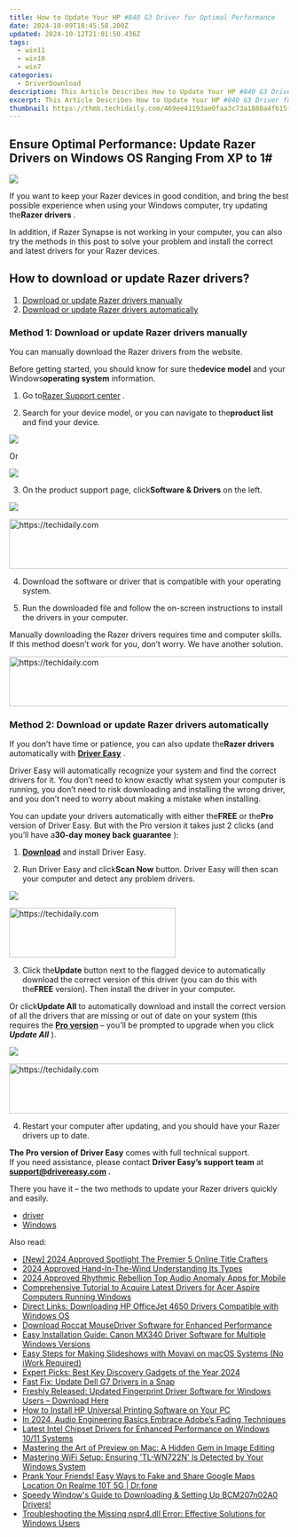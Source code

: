 ```yaml
---
title: How to Update Your HP #840 G3 Driver for Optimal Performance
date: 2024-10-09T18:45:58.200Z
updated: 2024-10-12T21:01:50.436Z
tags:
  - win11
  - win10
  - win7
categories:
  - DriverDownload
description: This Article Describes How to Update Your HP #840 G3 Driver for Optimal Performance
excerpt: This Article Describes How to Update Your HP #840 G3 Driver for Optimal Performance
thumbnail: https://thmb.techidaily.com/469ee41193ae0faa3c73a1880a4f615f10f1abb6364e0dccb7651832a4251dcd.jpg
---
```


## Ensure Optimal Performance: Update Razer Drivers on Windows OS Ranging From XP to 1#

![](https://images.drivereasy.com/wp-content/uploads/2018/07/img_5b4c0f38d7844.jpg)

 If you want to keep your Razer devices in good condition, and bring the best possible experience when using your Windows computer, try updating the**Razer drivers** .

 In addition, if Razer Synapse is not working in your computer, you can also try the methods in this post to solve your problem and install the correct and latest drivers for your Razer devices.

## How to download or update Razer drivers?

1. [Download or update Razer drivers manually](https://tools.techidaily.com/drivereasy/download/)
2. [Download or update Razer drivers automatically](https://tools.techidaily.com/drivereasy/download/)

### Method 1: Download or update Razer drivers manually

 You can manually download the Razer drivers from the website.

 Before getting started, you should know for sure the**device model** and your Windows**operating system** information.

 1) Go to[Razer Support center](https://support.razer.com/) .

 2) Search for your device model, or you can navigate to the**product list** and find your device.

![](https://images.drivereasy.com/wp-content/uploads/2018/07/img_5b4c0dae2c9fd.jpg)

Or

![](https://images.drivereasy.com/wp-content/uploads/2018/07/img_5b4c0dca72a44.jpg)

 3) On the product support page, click**Software & Drivers** on the left.

![](https://images.drivereasy.com/wp-content/uploads/2018/07/img_5b4c0deff17d1.jpg)

<!-- affiliate ads begin -->
<a href="https://appsumo.8odi.net/c/5597632/2094483/7443" target="_top" id="2094483">
  <img src="//a.impactradius-go.com/display-ad/7443-2094483" border="0" alt="https://techidaily.com" width="728" height="90"/>
</a>
<img height="0" width="0" src="https://appsumo.8odi.net/i/5597632/2094483/7443" style="position:absolute;visibility:hidden;" border="0" />
<!-- affiliate ads end -->

 4) Download the software or driver that is compatible with your operating system.

 5) Run the downloaded file and follow the on-screen instructions to install the drivers in your computer.

 Manually downloading the Razer drivers requires time and computer skills. If this method doesn’t work for you, don’t worry. We have another solution.

<!-- affiliate ads begin -->
<a href="https://aligracehair.sjv.io/c/5597632/1934142/19272" target="_top" id="1934142">
  <img src="//a.impactradius-go.com/display-ad/19272-1934142" border="0" alt="https://techidaily.com" width="728" height="90"/>
</a>
<img height="0" width="0" src="https://aligracehair.sjv.io/i/5597632/1934142/19272" style="position:absolute;visibility:hidden;" border="0" />
<!-- affiliate ads end -->

### Method 2: Download or update Razer drivers automatically

 If you don’t have time or patience, you can also update the**Razer drivers** automatically with **[Driver Easy](https://tools.techidaily.com/drivereasy/download/)**  .

 Driver Easy will automatically recognize your system and find the correct drivers for it. You don’t need to know exactly what system your computer is running, you don’t need to risk downloading and installing the wrong driver, and you don’t need to worry about making a mistake when installing.

 You can update your drivers automatically with either the**FREE** or the**Pro** version of Driver Easy. But with the Pro version it takes just 2 clicks (and you’ll have a**30-day money back guarantee** ):

 1) **[Download](https://tools.techidaily.com/drivereasy/download/)**  and install Driver Easy.

 2) Run Driver Easy and click**Scan Now** button. Driver Easy will then scan your computer and detect any problem drivers.

![](https://images.drivereasy.com/wp-content/uploads/2018/07/img_5b4c0f63de3a9.jpg)

<!-- affiliate ads begin -->
<a href="https://aligracehair.sjv.io/c/5597632/1972665/19272" target="_top" id="1972665">
  <img src="//a.impactradius-go.com/display-ad/19272-1972665" border="0" alt="https://techidaily.com" width="300" height="90"/>
</a>
<img height="0" width="0" src="https://aligracehair.sjv.io/i/5597632/1972665/19272" style="position:absolute;visibility:hidden;" border="0" />
<!-- affiliate ads end -->

 3) Click the**Update** button next to the flagged device to automatically download the correct version of this driver (you can do this with the**FREE** version). Then install the driver in your computer.

 Or click**Update All** to automatically download and install the correct version of all the drivers that are missing or out of date on your system (this requires the **[Pro version](https://tools.techidaily.com/drivereasy/download/)**  – you’ll be prompted to upgrade when you click **_Update All_** ).

![](https://images.drivereasy.com/wp-content/uploads/2018/07/img_5b4c105ee642b.jpg)

<!-- affiliate ads begin -->
<a href="https://aligracehair.sjv.io/c/5597632/2135375/19272" target="_top" id="2135375">
  <img src="//a.impactradius-go.com/display-ad/19272-2135375" border="0" alt="https://techidaily.com" width="728" height="90"/>
</a>
<img height="0" width="0" src="https://aligracehair.sjv.io/i/5597632/2135375/19272" style="position:absolute;visibility:hidden;" border="0" />
<!-- affiliate ads end -->

 4) Restart your computer after updating, and you should have your Razer drivers up to date.

**The Pro version of Driver Easy** comes with full technical support.  
 If you need assistance, please contact **Driver Easy’s support team** at **[support@drivereasy.com](https://tools.techidaily.com/drivereasy/download/) .**

 There you have it – the two methods to update your Razer drivers quickly and easily.

* [driver](https://tools.techidaily.com/drivereasy/download/)
* [Windows](https://tools.techidaily.com/drivereasy/download/)

<ins class="adsbygoogle"
     style="display:block"
     data-ad-format="autorelaxed"
     data-ad-client="ca-pub-7571918770474297"
     data-ad-slot="1223367746"></ins>

<ins class="adsbygoogle"
     style="display:block"
     data-ad-client="ca-pub-7571918770474297"
     data-ad-slot="8358498916"
     data-ad-format="auto"
     data-full-width-responsive="true"></ins>

<span class="atpl-alsoreadstyle">Also read:</span>
<div><ul>
<li><a href="https://fox-access.techidaily.com/new-2024-approved-spotlight-the-premier-5-online-title-crafters/"><u>[New] 2024 Approved Spotlight The Premier 5 Online Title Crafters</u></a></li>
<li><a href="https://some-techniques.techidaily.com/2024-approved-hand-in-the-wind-understanding-its-types/"><u>2024 Approved Hand-In-The-Wind Understanding Its Types</u></a></li>
<li><a href="https://youtube-help.techidaily.com/2024-approved-rhythmic-rebellion-top-audio-anomaly-apps-for-mobile/"><u>2024 Approved Rhythmic Rebellion Top Audio Anomaly Apps for Mobile</u></a></li>
<li><a href="https://driver-download.techidaily.com/comprehensive-tutorial-to-acquire-latest-drivers-for-acer-aspire-computers-running-windows/"><u>Comprehensive Tutorial to Acquire Latest Drivers for Acer Aspire Computers Running Windows</u></a></li>
<li><a href="https://hardware-updates.techidaily.com/direct-links-downloading-hp-officejet-4650-drivers-compatible-with-windows-os/"><u>Direct Links: Downloading HP OfficeJet 4650 Drivers Compatible with Windows OS</u></a></li>
<li><a href="https://driver-download.techidaily.com/download-roccat-mousedriver-software-for-enhanced-performance/"><u>Download Roccat MouseDriver Software for Enhanced Performance</u></a></li>
<li><a href="https://driver-download.techidaily.com/easy-installation-guide-canon-mx340-driver-software-for-multiple-windows-versions/"><u>Easy Installation Guide: Canon MX340 Driver Software for Multiple Windows Versions</u></a></li>
<li><a href="https://win11-tips.techidaily.com/easy-steps-for-making-slideshows-with-movavi-on-macos-systems-no-iwork-required/"><u>Easy Steps for Making Slideshows with Movavi on macOS Systems (No iWork Required)</u></a></li>
<li><a href="https://buynow-reviews.techidaily.com/expert-picks-best-key-discovery-gadgets-of-the-year-2024/"><u>Expert Picks: Best Key Discovery Gadgets of the Year 2024</u></a></li>
<li><a href="https://driver-download.techidaily.com/fast-fix-update-dell-g7-drivers-in-a-snap/"><u>Fast Fix: Update Dell G7 Drivers in a Snap</u></a></li>
<li><a href="https://driver-download.techidaily.com/freshly-released-updated-fingerprint-driver-software-for-windows-users-download-here/"><u>Freshly Released: Updated Fingerprint Driver Software for Windows Users – Download Here</u></a></li>
<li><a href="https://driver-download.techidaily.com/how-to-install-hp-universal-printing-software-on-your-pc/"><u>How to Install HP Universal Printing Software on Your PC</u></a></li>
<li><a href="https://extra-information.techidaily.com/in-2024-audio-engineering-basics-embrace-adobes-fading-techniques/"><u>In 2024, Audio Engineering Basics Embrace Adobe’s Fading Techniques</u></a></li>
<li><a href="https://driver-download.techidaily.com/latest-intel-chipset-drivers-for-enhanced-performance-on-windows-1011-systems/"><u>Latest Intel Chipset Drivers for Enhanced Performance on Windows 10/11 Systems</u></a></li>
<li><a href="https://buynow-help.techidaily.com/mastering-the-art-of-preview-on-mac-a-hidden-gem-in-image-editing/"><u>Mastering the Art of Preview on Mac: A Hidden Gem in Image Editing</u></a></li>
<li><a href="https://driver-download.techidaily.com/mastering-wifi-setup-ensuring-tl-wn722n-is-detected-by-your-windows-system/"><u>Mastering WiFi Setup: Ensuring 'TL-WN722N' Is Detected by Your Windows System</u></a></li>
<li><a href="https://fake-location.techidaily.com/prank-your-friends-easy-ways-to-fake-and-share-google-maps-location-on-realme-10t-5g-drfone-by-drfone-virtual-android/"><u>Prank Your Friends! Easy Ways to Fake and Share Google Maps Location On Realme 10T 5G | Dr.fone</u></a></li>
<li><a href="https://driver-download.techidaily.com/speedy-windows-guide-to-downloading-and-setting-up-bcm207n02a0-drivers/"><u>Speedy Window's Guide to Downloading & Setting Up BCM207n02A0 Drivers!</u></a></li>
<li><a href="https://technical-tips.techidaily.com/troubleshooting-the-missing-nspr4dll-error-effective-solutions-for-windows-users/"><u>Troubleshooting the Missing nspr4.dll Error: Effective Solutions for Windows Users</u></a></li>
</ul></div>

